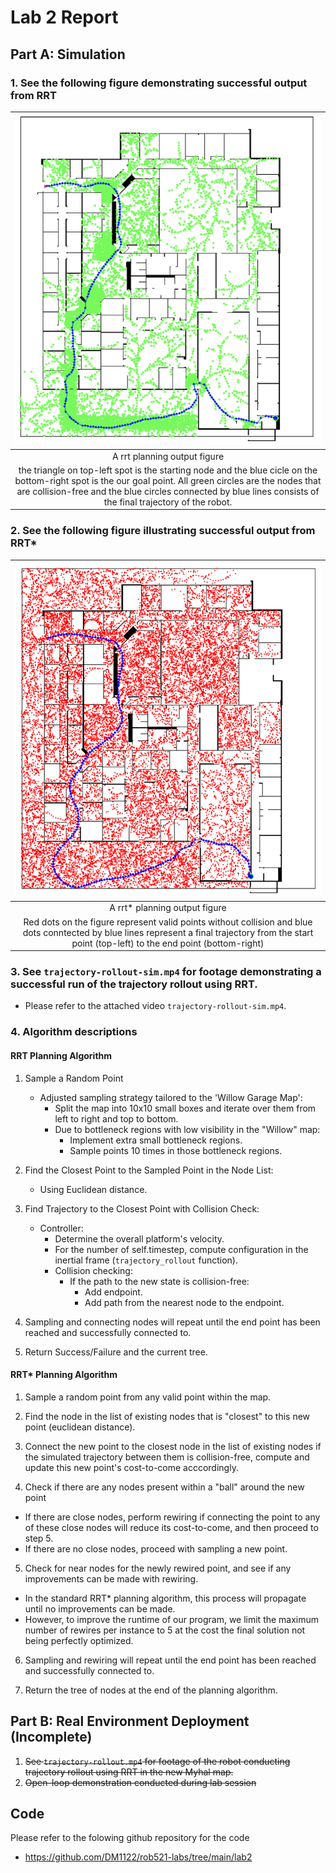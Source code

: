# Lab 2 Report

## Part A: Simulation

### 1. See the following figure demonstrating successful output from RRT

| ![rrt_planning](./results/rrt_planning.png)|
| :--: |
| A rrt planning output figure
the triangle on top-left spot is the starting node and the blue cicle on the bottom-right spot is the our goal point. All green circles are the nodes that are collision-free and the blue circles connected by blue lines consists of the final trajectory of the robot. |

### 2. See the following figure illustrating successful output from RRT*
|![rrt_star_planning](./results/rrt_star_planning.png)|
| :--: |
| A rrt* planning output figure
Red dots on the figure represent valid points without collision and blue dots conntected by blue lines represent a final trajectory from the start point (top-left) to the end point (bottom-right) |

### 3. See `trajectory-rollout-sim.mp4` for footage demonstrating a successful run of the trajectory rollout using RRT. 

- Please refer to the attached video `trajectory-rollout-sim.mp4`.
### 4. Algorithm descriptions
#### RRT Planning Algorithm

1. Sample a Random Point
   - Adjusted sampling strategy tailored to the 'Willow Garage Map':
     - Split the map into 10x10 small boxes and iterate over them from left to right and top to bottom.
     - Due to bottleneck regions with low visibility in the "Willow" map:
       - Implement extra small bottleneck regions.
       - Sample points 10 times in those bottleneck regions.

2. Find the Closest Point to the Sampled Point in the Node List:
   - Using Euclidean distance.

3. Find Trajectory to the Closest Point with Collision Check:
   - Controller:
     - Determine the overall platform's velocity.
     - For the number of self.timestep, compute configuration in the inertial frame (`trajectory_rollout` function).
     - Collision checking:
       - If the path to the new state is collision-free:
         - Add endpoint.
         - Add path from the nearest node to the endpoint.

4. Sampling and connecting nodes will repeat until the end point has been reached and successfully connected to. 
   
5. Return Success/Failure and the current tree.

#### RRT* Planning Algorithm

1. Sample a random point from any valid point within the map.

2. Find the node in the list of existing nodes that is "closest" to this new point (euclidean distance).

3. Connect the new point to the closest node in the list of existing nodes if the simulated trajectory between them is collision-free, compute and update this new point's cost-to-come acccordingly.

4. Check if there are any nodes present within a "ball" around the new point
  - If there are close nodes, perform rewiring if connecting the point to any of these close nodes will reduce its cost-to-come, and then proceed to step 5.
  - If there are no close nodes, proceed with sampling a new point.

5. Check for near nodes for the newly rewired point, and see if any improvements can be made with rewiring.
  - In the standard RRT* planning algorithm, this process will propagate until no improvements can be made.
  - However, to improve the runtime of our program, we limit the maximum number of rewires per instance to 5 at the cost the final solution not being perfectly optimized. 

6. Sampling and rewiring will repeat until the end point has been reached and successfully connected to.

7. Return the tree of nodes at the end of the planning algorithm.


## Part B: Real Environment Deployment (Incomplete)

1. ~~See `trajectory-rollout.mp4` for footage of the robot conducting trajectory rollout using RRT in the new Myhal map.~~
2. ~~Open-loop demonstration conducted during lab session~~

## Code 

Please refer to the folowing github repository for the code 
- https://github.com/DM1122/rob521-labs/tree/main/lab2 
